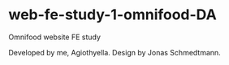 # web-fe-study-1-omnifood-DA
Omnifood website FE study

Developed by me, Agiothyella.
Design by Jonas Schmedtmann.
